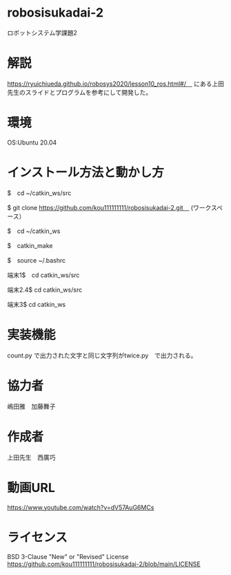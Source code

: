 # robosisukadai-2
ロボットシステム学課題2

# 解説
https://ryuichiueda.github.io/robosys2020/lesson10_ros.html#/　
にある上田先生のスライドとプログラムを参考にして開発した。

# 環境
OS:Ubuntu 20.04

# インストール方法と動かし方
$　cd ~/catkin_ws/src

$ git clone 
https://github.com/kou111111111/robosisukadai-2.git　
(ワークスペース）

$　cd ~/catkin_ws

$　catkin_make

$　source ~/.bashrc

端末1$　cd catkin_ws/src

端末2.4$ cd catkin_ws/src

端末3$ cd catkin_ws

# 実装機能
count.py で出力された文字と同じ文字列がtwice.py　で出力される。

# 協力者
嶋田雅　加藤舞子

# 作成者
上田先生　西廣巧

# 動画URL
https://www.youtube.com/watch?v=dV57AuG6MCs

# ライセンス
BSD 3-Clause "New" or "Revised" License
https://github.com/kou111111111/robosisukadai-2/blob/main/LICENSE
